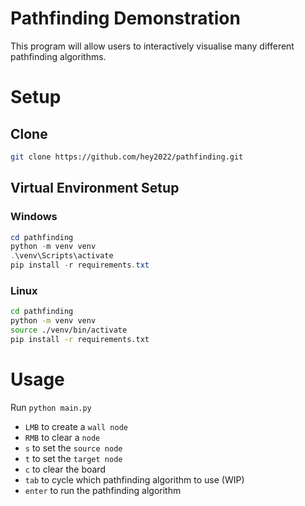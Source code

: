# Pathfinding Demonstration

This program will allow users to interactively visualise many different pathfinding algorithms.

# Setup

## Clone


``` sh
git clone https://github.com/hey2022/pathfinding.git
```

## Virtual Environment Setup

### Windows

``` powershell
cd pathfinding
python -m venv venv
.\venv\Scripts\activate
pip install -r requirements.txt
```

### Linux

```sh
cd pathfinding
python -m venv venv
source ./venv/bin/activate
pip install -r requirements.txt
```

# Usage

Run `python main.py`

- `LMB` to create a `wall node`
- `RMB` to clear a `node`
- `s` to set the `source node`
- `t` to set the `target node`
- `c` to clear the board
- `tab` to cycle which pathfinding algorithm to use (WIP)
- `enter` to run the pathfinding algorithm

